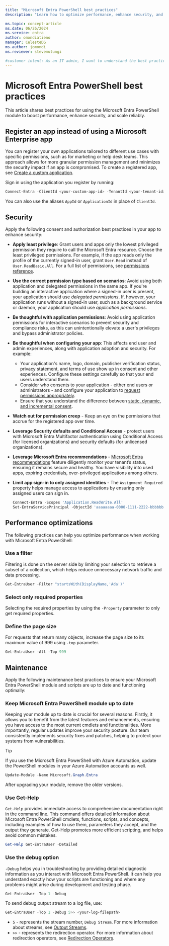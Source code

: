```yaml
---
title: "Microsoft Entra PowerShell best practices"
description: "Learn how to optimize performance, enhance security, and ensure scalability when working with Microsoft Entra PowerShell."

ms.topic: concept-article
ms.date: 06/26/2024
ms.service: entra
author: omondiatieno
manager: CelesteDG
ms.author: jomondi
ms.reviewer: stevemutungi

#customer intent: As an IT admin, I want to understand the best practices when interacting with Microsoft Entra PowerShell module for improved performance and security posture.
---
```


# Microsoft Entra PowerShell best practices

This article shares best practices for using the Microsoft Entra PowerShell module to boost performance, enhance security, and scale reliably.

## Register an app instead of using a Microsoft Enterprise app

You can register your own applications tailored to different use cases with specific permissions, such as for marketing or help desk teams. This approach allows for more granular permission management and minimizes the security impact if an app is compromised. To create a registered app, see [Create a custom application][create-a-custom-app].

Sign in using the application you register by running:

```powershell
Connect-Entra -ClientId <your-custom-app-id> -TenantId <your-tenant-id>
```

You can also use the aliases `AppId` or `ApplicationId` in place of `ClientId`.

## Security

Apply the following consent and authorization best practices in your app to enhance security:

- **Apply least privilege**: Grant users and apps only the lowest privileged permission they require to call the Microsoft Entra resource. Choose the least privileged permissions. For example, if the app reads only the profile of the currently signed-in user, grant `User.Read` instead of `User.ReadBasic.All`. For a full list of permissions, see [permissions reference][permissions-ref].

- **Use the correct permission type based on scenarios**: Avoid using both application and delegated permissions in the same app. If you're building an interactive application where a signed-in user is present, your application should use *delegated permissions*. If, however, your application runs without a signed-in user, such as a background service or daemon, your application should use *application permissions*.

- **Be thoughtful with application permissions**: Avoid using application permissions for interactive scenarios to prevent security and compliance risks, as this can unintentionally elevate a user's privileges and bypass administrator policies.

- **Be thoughtful when configuring your app**: This affects end user and admin experiences, along with application adoption and security. For example:

  - Your application's name, logo, domain, publisher verification status, privacy statement, and terms of use show up in consent and other experiences. Configure these settings carefully so that your end users understand them.
  - Consider who consents to your application - either end users or administrators - and configure your application to [request permissions appropriately](/azure/active-directory/develop/active-directory-v2-scopes).
  - Ensure that you understand the difference between [static, dynamic, and incremental consent](/azure/active-directory/develop/v2-permissions-and-consent#consent-types).

- **Watch out for permission creep** - Keep an eye on the permissions that accrue for the registered app over time.

- **Leverage Security defaults and Conditional Access** - protect users with Microsoft Entra Multifactor authentication using Conditional Access (for licensed organizations) and security defaults (for unlicensed organizations).

- **Leverage Microsoft Entra recommendations** - [Microsoft Entra recommendations][entra-recommendations] feature diligently monitor your tenant’s status, ensuring it remains secure and healthy. You have visibility into used apps, expiring credentials, over-privileged applications among others.

- **Limit app sign-in to only assigned identities** - The `Assignment Required` property helps manage access to applications by ensuring only assigned users can sign in.

    ```powershell
    Connect-Entra -Scopes 'Application.ReadWrite.All'
    Set-EntraServicePrincipal -ObjectId 'aaaaaaaa-0000-1111-2222-bbbbbbbbbbbb' -AppRoleAssignmentRequired $True
    ```

## Performance optimizations

The following practices can help you optimize performance when working with Microsoft Entra PowerShell:

### Use a filter

Filtering is done on the server side by limiting your selection to retrieve a subset of a collection, which helps reduce unnecessary network traffic and data processing.

```powershell
Get-EntraUser -Filter "startsWith(DisplayName,'Ada')"
```

### Select only required properties

Selecting the required properties by using the `-Property` parameter to only get required properties.

### Define the page size

For requests that return many objects, increase the page size to its maximum value of 999 using `-top` parameter.

```powershell
Get-EntraUser -All -Top 999
```

## Maintenance

Apply the following maintenance best practices to ensure your Microsoft Entra PowerShell module and scripts are up to date and functioning optimally:

### Keep Microsoft Entra PowerShell module up to date

Keeping your module up to date is crucial for several reasons. Firstly, it allows you to benefit from the latest features and enhancements, ensuring you have access to the most current cmdlets and functionalities. More importantly, regular updates improve your security posture. Our team consistently implements security fixes and patches, helping to protect your systems from vulnerabilities.

> [!TIP]
> If you use the Microsoft Entra PowerShell with Azure Automation, update the PowerShell modules in your Azure Automation accounts as well.

```powershell
Update-Module -Name Microsoft.Graph.Entra
```

After upgrading your module, remove the older versions.

### Use Get-Help

`Get-Help` provides immediate access to comprehensive documentation right in the command line. This command offers detailed information about Microsoft Entra PowerShell cmdlets, functions, scripts, and concepts, including examples of how to use them, parameters they accept, and the output they generate. Get-Help promotes more efficient scripting, and helps avoid common mistakes.

```powershell
Get-Help Get-EntraUser -Detailed
```

### Use the debug option

`-Debug` helps you in troubleshooting by providing detailed diagnostic information as you interact with Microsoft Entra PowerShell. It can help you understand exactly how your scripts are functioning and where any problems might arise during development and testing phase.

```powershell
Get-EntraUser -Top 1 -Debug
```

To send debug output stream to a log file, use:

```powershell
Get-EntraUser -Top 1 -Debug 5>> <your-log-filepath>
```

- `5` - represents the stream number, `Debug Stream`. For more information about streams, see [Output Streams][outputStreamLink].
- `>>` - represents the redirection operator. For more information about redirection operators, see [Redirection Operators][redirectOperatorLink].

<!-- link references -->
[permissions-ref]: /graph/permissions-reference
[entra-recommendations]: /entra/identity/monitoring-health/overview-recommendations
[create-a-custom-app]: create-custom-application.md
[outputStreamLink]: /powershell/module/microsoft.powershell.core/about/about_redirection#redirectable-output-streams
[redirectOperatorLink]: /powershell/module/microsoft.powershell.core/about/about_redirection#powershell-redirection-operators
